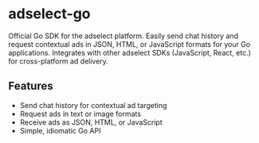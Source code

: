 # adselect-go

Official Go SDK for the adselect platform. Easily send chat history and request contextual ads in JSON, HTML, or JavaScript formats for your Go applications. Integrates with other adselect SDKs (JavaScript, React, etc.) for cross-platform ad delivery.

## Features

- Send chat history for contextual ad targeting
- Request ads in text or image formats
- Receive ads as JSON, HTML, or JavaScript
- Simple, idiomatic Go API